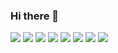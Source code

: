 ### Hi there 👋



<img src="https://img.shields.io/badge/AWS-gray?style=flat-square&logo=Amazon AWS&logoColor=232F3E"/>
<img src="https://img.shields.io/badge/JavaScript-gray?style=flat-square&logo=JavaScript&logoColor=F7DF1E"/>
<img src="https://img.shields.io/badge/MySQL-gray?style=flat-square&logo=MySQL&logoColor=4479A1"/>
<img src="https://img.shields.io/badge/Docker-gray?style=flat-square&logo=Docker&logoColor=2496ED"/>
<img src="https://img.shields.io/badge/TypeScript-gray?style=flat-square&logo=TypeScript&logoColor=3178C6"/>
<img src="https://img.shields.io/badge/Node.js-gray?style=flat-square&logo=Node.js&logoColor=339933"/>
<img src="https://img.shields.io/badge/Koa-gray?style=flat-square&logo=Koa&logoColor=33333D"/>
<img src="https://img.shields.io/badge/NestJS-gray?style=flat-square&logo=NestJS&logoColor=E0234E"/>
<!--
**NoahShin/NoahShin** is a ✨ _special_ ✨ repository because its `README.md` (this file) appears on your GitHub profile.

Here are some ideas to get you started:

- 🔭 I’m currently working on ...
- 🌱 I’m currently learning ...
- 👯 I’m looking to collaborate on ...
- 🤔 I’m looking for help with ...
- 💬 Ask me about ...
- 📫 How to reach me: ...
- 😄 Pronouns: ...
- ⚡ Fun fact: ...
-->
